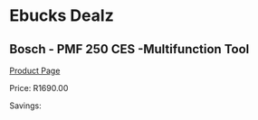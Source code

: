 
# Ebucks Dealz
## Bosch - PMF 250 CES -Multifunction Tool
[Product Page](https://www.ebucks.com/web/shop/productSelected.do?prodId=1200336258&catId=336131693)

Price: R1690.00

Savings: 


	